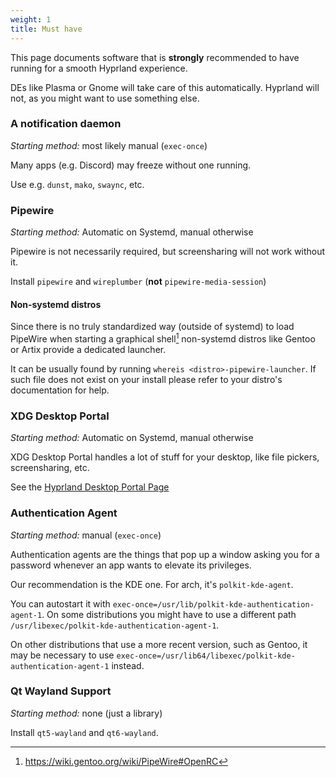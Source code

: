 ```yaml
---
weight: 1
title: Must have
---
```


This page documents software that is **strongly** recommended to have running
for a smooth Hyprland experience.

DEs like Plasma or Gnome will take care of this automatically. Hyprland will
not, as you might want to use something else.

### A notification daemon

_Starting method:_ most likely manual (`exec-once`)

Many apps (e.g. Discord) may freeze without one running.

Use e.g. `dunst`, `mako`, `swaync`, etc.

### Pipewire

_Starting method:_ Automatic on Systemd, manual otherwise

Pipewire is not necessarily required, but screensharing will not work without
it.

Install `pipewire` and `wireplumber` (**not** `pipewire-media-session`)

#### Non-systemd distros

Since there is no truly standardized way (outside of systemd) to load PipeWire
when starting a graphical shell[^1] non-systemd distros like Gentoo or Artix
provide a dedicated launcher.

It can be usually found by running `whereis <distro>-pipewire-launcher`. If such
file does not exist on your install please refer to your distro's documentation
for help.

[^1]: https://wiki.gentoo.org/wiki/PipeWire#OpenRC

### XDG Desktop Portal

_Starting method:_ Automatic on Systemd, manual otherwise

XDG Desktop Portal handles a lot of stuff for your desktop, like file pickers,
screensharing, etc.

See the [Hyprland Desktop Portal Page](../xdg-desktop-portal-hyprland)

### Authentication Agent

_Starting method:_ manual (`exec-once`)

Authentication agents are the things that pop up a window asking you for a
password whenever an app wants to elevate its privileges.

Our recommendation is the KDE one. For arch, it's `polkit-kde-agent`.

You can autostart it with
`exec-once=/usr/lib/polkit-kde-authentication-agent-1`. On some distributions
you might have to use a different path
`/usr/libexec/polkit-kde-authentication-agent-1`.

On other distributions that use a more recent version, such as Gentoo, it may be
necessary to use
`exec-once=/usr/lib64/libexec/polkit-kde-authentication-agent-1` instead.

### Qt Wayland Support

_Starting method:_ none (just a library)

Install `qt5-wayland` and `qt6-wayland`.
